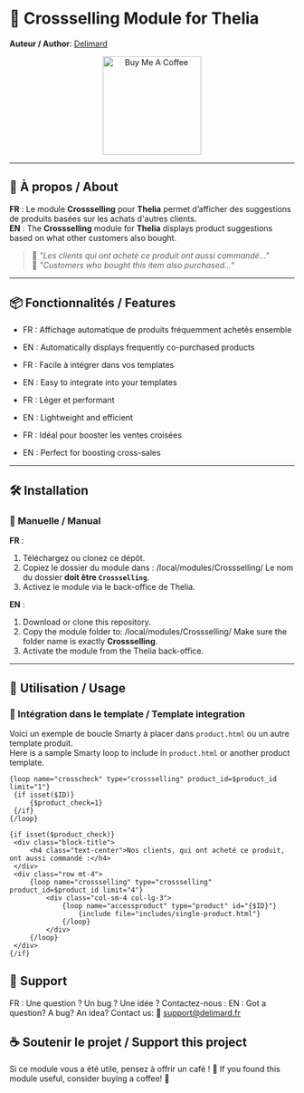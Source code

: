 # 🛒 Crossselling Module for Thelia

**Auteur / Author**: [Delimard](mailto:support@delimard.fr)

<div align="center">
  <a href="https://www.buymeacoffee.com/delimard" target="_blank">
    <img src="https://www.buymeacoffee.com/assets/img/custom_images/orange_img.png" alt="Buy Me A Coffee" width="174">
  </a>
</div>

---

## 📌 À propos / About

**FR** : Le module **Crossselling** pour **Thelia** permet d’afficher des suggestions de produits basées sur les achats d'autres clients.  
**EN** : The **Crossselling** module for **Thelia** displays product suggestions based on what other customers also bought.

> 🧠 *"Les clients qui ont acheté ce produit ont aussi commandé..."*  
> 🧠 *"Customers who bought this item also purchased..."*

---

## 📦 Fonctionnalités / Features

- FR : Affichage automatique de produits fréquemment achetés ensemble  
- EN : Automatically displays frequently co-purchased products

- FR : Facile à intégrer dans vos templates  
- EN : Easy to integrate into your templates

- FR : Léger et performant  
- EN : Lightweight and efficient

- FR : Idéal pour booster les ventes croisées  
- EN : Perfect for boosting cross-sales

---

## 🛠️ Installation

### 🔧 Manuelle / Manual

**FR** :

1. Téléchargez ou clonez ce dépôt.
2. Copiez le dossier du module dans : /local/modules/Crossselling/
Le nom du dossier **doit être `Crossselling`**.
3. Activez le module via le back-office de Thelia.

**EN** :

1. Download or clone this repository.
2. Copy the module folder to: /local/modules/Crossselling/
Make sure the folder name is exactly **Crossselling**.
3. Activate the module from the Thelia back-office.

---

## 🧩 Utilisation / Usage

### 📄 Intégration dans le template / Template integration

Voici un exemple de boucle Smarty à placer dans `product.html` ou un autre template produit.  
Here is a sample Smarty loop to include in `product.html` or another product template.

```smarty
{loop name="crosscheck" type="crossselling" product_id=$product_id limit="1"}
 {if isset($ID)}
     {$product_check=1}
 {/if}
{/loop}

{if isset($product_check)}  
 <div class="block-title">
     <h4 class="text-center">Nos clients, qui ont acheté ce produit, ont aussi commandé :</h4>
 </div>
 <div class="row mt-4">
     {loop name="crossselling" type="crossselling" product_id=$product_id limit="4"}
         <div class="col-sm-4 col-lg-3">
             {loop name="accessproduct" type="product" id="{$ID}"}
                 {include file="includes/single-product.html"}
             {/loop} 
         </div>
     {/loop}  
 </div>    
{/if}
```
## 🙌 Support

FR : Une question ? Un bug ? Une idée ? Contactez-nous :
EN : Got a question? A bug? An idea? Contact us:
📧 support@delimard.fr

## ☕ Soutenir le projet / Support this project

Si ce module vous a été utile, pensez à offrir un café ! 💖
If you found this module useful, consider buying a coffee! 💖
